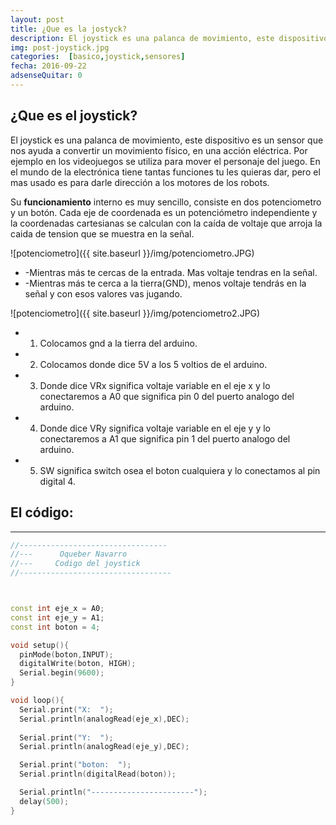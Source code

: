 ```yaml
---
layout: post
title: ¿Que es la jostyck?
description: El joystick es una palanca de movimiento, este dispositivo es un sensor que nos ayuda a convertir un movimiento físico, en una acción eléctrica. Por ejemplo en los videojuegos se utiliza para mover el personaje del juego. En el mundo de la electrónica tiene tantas funciones tu les quieras dar, pero el mas usado es para darle dirección a los motores de los robots.
img: post-joystick.jpg
categories:  [basico,joystick,sensores]
fecha: 2016-09-22
adsenseQuitar: 0
---
```



## ¿Que es el joystick?

El joystick es una palanca de movimiento, este dispositivo es un sensor que nos ayuda a convertir un movimiento físico, en una acción eléctrica. Por ejemplo en los videojuegos se utiliza para mover el personaje del juego. En el mundo de la electrónica tiene tantas funciones tu les quieras dar, pero el mas usado es para darle dirección a los motores de los robots.

Su **funcionamiento** interno es muy sencillo, consiste en dos potenciometro y un botón. Cada eje de coordenada es un potenciómetro independiente y la coordenadas cartesianas se calculan con la caída de voltaje que arroja la caida de tension que se muestra en la señal.


![potenciometro]({{ site.baseurl }}/img/potenciometro.JPG)

* -Mientras más te cercas de la entrada. Mas voltaje tendras en la señal. 
* -Mientras más te cerca a la tierra(GND), menos voltaje tendrás en la señal y con esos valores vas jugando.


![potenciometro]({{ site.baseurl }}/img/potenciometro2.JPG)

* 1) Colocamos gnd a la tierra del arduino.
* 2) Colocamos donde dice 5V a los 5 voltios de el arduino.
* 3) Donde dice VRx significa voltaje variable en el eje x y lo conectaremos a A0 que significa pin 0 del puerto analogo del arduino.
* 4) Donde dice VRy significa voltaje variable en el eje y y lo conectaremos a A1 que significa pin 1 del puerto analogo del arduino.
* 5) SW significa switch osea el boton cualquiera y lo conectamos al pin digital 4.

## El código:
----------------


```C++
//---------------------------------
//---      Oqueber Navarro 
//---     Codigo del joystick
//----------------------------------



const int eje_x = A0;
const int eje_y = A1;
const int boton = 4;

void setup(){
  pinMode(boton,INPUT);
  digitalWrite(boton, HIGH);
  Serial.begin(9600);
}

void loop(){
  Serial.print("X:  ");
  Serial.println(analogRead(eje_x),DEC);
  
  Serial.print("Y:  ");
  Serial.println(analogRead(eje_y),DEC);

  Serial.print("boton:  ");
  Serial.println(digitalRead(boton));

  Serial.println("-----------------------");
  delay(500);
}

```
